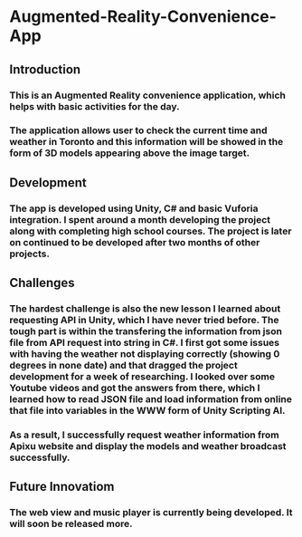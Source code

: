 # Augmented-Reality-Convenience-App

## Introduction

### This is an Augmented Reality convenience application, which helps with basic activities for the day. 
### The application allows user to check the current time and weather in Toronto and this information will be showed in the form of 3D models appearing above the image target.

## Development
### The app is developed using Unity, C# and basic Vuforia integration. I spent around a month developing the project along with completing high school courses. The project is later on continued to be developed after two months of other projects.

## Challenges
### The hardest challenge is also the new lesson I learned about requesting API in Unity, which I have never tried before. The tough part is within the transfering the information from json file from API request into string in C#. I first got some issues with having the weather not displaying correctly (showing 0 degrees in none date) and that dragged the project development for a week of researching. I looked over some Youtube videos and got the answers from there, which I learned how to read JSON file and load information from online that file into variables in the WWW form of Unity Scripting AI.
### As a result, I successfully request weather information from Apixu website and display the models and weather broadcast successfully.

## Future Innovatiom
### The web view and music player is currently being developed. It will soon be released more.
